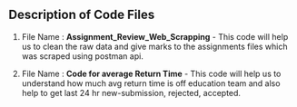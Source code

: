 ## Description of Code Files

1. File Name : **Assignment_Review_Web_Scrapping** - This code will help us to clean the raw data and give marks to the assignments files which was scraped using postman api.

2. File Name : **Code for average Return Time** - This code will help us to understand how much avg return time is off education team and also help to get last 24 hr new-submission, rejected, accepted.